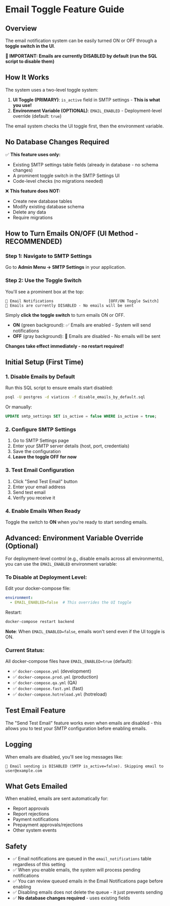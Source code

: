 # Email Toggle Feature Guide

## Overview

The email notification system can be easily turned ON or OFF through a **toggle switch in the UI**.

**🔴 IMPORTANT: Emails are currently DISABLED by default (run the SQL script to disable them)**

## How It Works

The system uses a two-level toggle system:

1. **UI Toggle (PRIMARY)**: `is_active` field in SMTP settings - **This is what you use!**
2. **Environment Variable (OPTIONAL)**: `EMAIL_ENABLED` - Deployment-level override (default: `true`)

The email system checks the UI toggle first, then the environment variable.

## No Database Changes Required

✅ **This feature uses only:**
- Existing SMTP settings table fields (already in database - no schema changes)
- A prominent toggle switch in the SMTP Settings UI
- Code-level checks (no migrations needed)

❌ **This feature does NOT:**
- Create new database tables
- Modify existing database schema
- Delete any data
- Require migrations

## How to Turn Emails ON/OFF (UI Method - RECOMMENDED)

### Step 1: Navigate to SMTP Settings

Go to **Admin Menu → SMTP Settings** in your application.

### Step 2: Use the Toggle Switch

You'll see a prominent box at the top:

```
📧 Email Notifications                        [OFF/ON Toggle Switch]
🔴 Emails are currently DISABLED - No emails will be sent
```

Simply **click the toggle switch** to turn emails ON or OFF.

- **ON** (green background): ✅ Emails are enabled - System will send notifications
- **OFF** (gray background): 🔴 Emails are disabled - No emails will be sent

**Changes take effect immediately - no restart required!**

## Initial Setup (First Time)

### 1. Disable Emails by Default

Run this SQL script to ensure emails start disabled:

```bash
psql -U postgres -d viaticos -f disable_emails_by_default.sql
```

Or manually:
```sql
UPDATE smtp_settings SET is_active = false WHERE is_active = true;
```

### 2. Configure SMTP Settings

1. Go to SMTP Settings page
2. Enter your SMTP server details (host, port, credentials)
3. Save the configuration
4. **Leave the toggle OFF for now**

### 3. Test Email Configuration

1. Click "Send Test Email" button
2. Enter your email address
3. Send test email
4. Verify you receive it

### 4. Enable Emails When Ready

Toggle the switch to **ON** when you're ready to start sending emails.

## Advanced: Environment Variable Override (Optional)

For deployment-level control (e.g., disable emails across all environments), you can use the `EMAIL_ENABLED` environment variable:

### To Disable at Deployment Level:

Edit your docker-compose file:
```yaml
environment:
  - EMAIL_ENABLED=false  # This overrides the UI toggle
```

Restart:
```bash
docker-compose restart backend
```

**Note**: When `EMAIL_ENABLED=false`, emails won't send even if the UI toggle is ON.

### Current Status:

All docker-compose files have `EMAIL_ENABLED=true` (default):
- ✅ `docker-compose.yml` (development)
- ✅ `docker-compose.prod.yml` (production)
- ✅ `docker-compose.qa.yml` (QA)
- ✅ `docker-compose.fast.yml` (fast)
- ✅ `docker-compose.hotreload.yml` (hotreload)

## Test Email Feature

The "Send Test Email" feature works even when emails are disabled - this allows you to test your SMTP configuration before enabling emails.

## Logging

When emails are disabled, you'll see log messages like:
```
📧 Email sending is DISABLED (SMTP is_active=false). Skipping email to user@example.com
```

## What Gets Emailed

When enabled, emails are sent automatically for:
- Report approvals
- Report rejections  
- Payment notifications
- Prepayment approvals/rejections
- Other system events

## Safety

- ✅ Email notifications are queued in the `email_notifications` table regardless of this setting
- ✅ When you enable emails, the system will process pending notifications
- ✅ You can review queued emails in the Email Notifications page before enabling
- ✅ Disabling emails does not delete the queue - it just prevents sending
- ✅ **No database changes required** - uses existing fields

